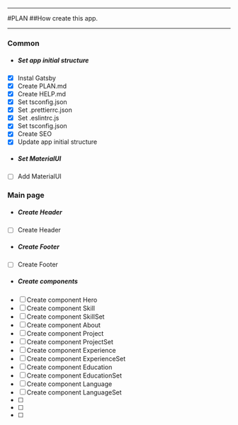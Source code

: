 ***
#PLAN
##How create this app.
***

### Common
- ##### Set app initial structure
- [x] Instal Gatsby
- [x] Create PLAN.md
- [x] Create HELP.md
- [x] Set tsconfig.json
- [x] Set .prettierrc.json
- [x] Set .eslintrc.js
- [x] Set tsconfig.json
- [x] Create SEO
- [x] Update app initial structure
- ##### Set MaterialUI
- [ ] Add MaterialUI

### Main page
- ##### Create Header
- [ ] Create Header
- ##### Create Footer
- [ ] Create Footer
- ##### Create components
- [ ] Create component Hero
- [ ] Create component Skill
- [ ] Create component SkillSet
- [ ] Create component About
- [ ] Create component Project
- [ ] Create component ProjectSet
- [ ] Create component Experience
- [ ] Create component ExperienceSet
- [ ] Create component Education
- [ ] Create component EducationSet
- [ ] Create component Language
- [ ] Create component LanguageSet
- [ ] 
- [ ] 
- [ ] 


